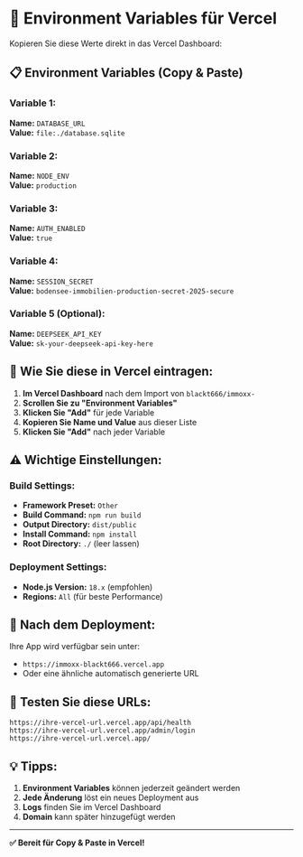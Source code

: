 # 🔧 Environment Variables für Vercel

Kopieren Sie diese Werte direkt in das Vercel Dashboard:

## 📋 **Environment Variables (Copy & Paste)**

### Variable 1:
**Name:** `DATABASE_URL`  
**Value:** `file:./database.sqlite`

### Variable 2:
**Name:** `NODE_ENV`  
**Value:** `production`

### Variable 3:
**Name:** `AUTH_ENABLED`  
**Value:** `true`

### Variable 4:
**Name:** `SESSION_SECRET`  
**Value:** `bodensee-immobilien-production-secret-2025-secure`

### Variable 5 (Optional):
**Name:** `DEEPSEEK_API_KEY`  
**Value:** `sk-your-deepseek-api-key-here`

## 🎯 **Wie Sie diese in Vercel eintragen:**

1. **Im Vercel Dashboard** nach dem Import von `blackt666/immoxx-`
2. **Scrollen Sie zu "Environment Variables"**
3. **Klicken Sie "Add"** für jede Variable
4. **Kopieren Sie Name und Value** aus dieser Liste
5. **Klicken Sie "Add"** nach jeder Variable

## ⚠️ **Wichtige Einstellungen:**

### Build Settings:
- **Framework Preset:** `Other`
- **Build Command:** `npm run build`
- **Output Directory:** `dist/public`
- **Install Command:** `npm install`
- **Root Directory:** `./` (leer lassen)

### Deployment Settings:
- **Node.js Version:** `18.x` (empfohlen)
- **Regions:** `All` (für beste Performance)

## 🚀 **Nach dem Deployment:**

Ihre App wird verfügbar sein unter:
- `https://immoxx-blackt666.vercel.app`
- Oder eine ähnliche automatisch generierte URL

## 🧪 **Testen Sie diese URLs:**

```
https://ihre-vercel-url.vercel.app/api/health
https://ihre-vercel-url.vercel.app/admin/login
https://ihre-vercel-url.vercel.app/
```

## 💡 **Tipps:**

1. **Environment Variables** können jederzeit geändert werden
2. **Jede Änderung** löst ein neues Deployment aus
3. **Logs** finden Sie im Vercel Dashboard
4. **Domain** kann später hinzugefügt werden

---

**✅ Bereit für Copy & Paste in Vercel!**